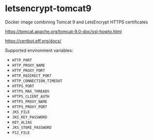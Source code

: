 # letsencrypt-tomcat9
Docker image combining Tomcat 9 and LetsEncrypt HTTPS certificates

https://tomcat.apache.org/tomcat-9.0-doc/ssl-howto.html

https://certbot.eff.org/docs/

Supported environment variables:
* `HTTP_PORT`
* `HTTP_PROXY_NAME`
* `HTTP_PROXY_PORT`
* `HTTP_REDIRECT_PORT`
* `HTTP_CONNECTION_TIMEOUT`
* `HTTPS_PORT`
* `HTTPS_MAX_THREADS`
* `HTTPS_CLIENT_AUTH`
* `HTTPS_PROXY_NAME`
* `HTTPS_PROXY_PORT`
* `JKS_FILE`
* `JKS_KEY_PASSWORD`
* `KEY_ALIAS`
* `JKS_STORE_PASSWORD`
* `P12_FILE`
